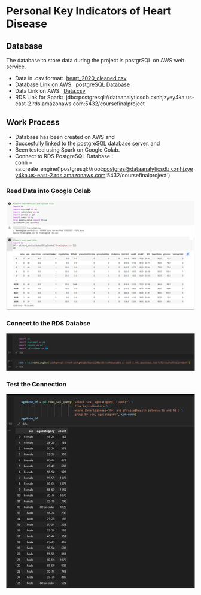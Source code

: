 # Personal Key Indicators of Heart Disease


## Database

The database to store data during the project is postgrSQL on AWS web service.

- Data in .csv format:&nbsp; [heart_2020_cleaned.csv](heart_2020_cleaned.csv)
- Database Link on AWS:&nbsp; [postgreSQL Database](dataanalyticsdb.cxnhjzyey4ka.us-east-2.rds.amazonaws.com) 
- Data Link on AWS:&nbsp; [Data.csv](https://classprojectdata.s3.amazonaws.com/data.csv)
- RDS Link for Spark:&nbsp;  jdbc:postgresql://dataanalyticsdb.cxnhjzyey4ka.us-east-2.rds.amazonaws.com:5432/coursefinalproject


## Work Process

- Database has been created on AWS and 
- Succesfully linked to the postgreSQL database server, and 
- Been tested using Spark on Google Colab.
- Connect to RDS PostgreSQL Database : <br/> conn = sa.create_engine('postgresql://root:postgres@dataanalyticsdb.cxnhjzyey4ka.us-east-2.rds.amazonaws.com:5432/coursefinalproject')

### Read Data into Google Colab

![readData.png](Images/readData.png)


### Connect to the RDS Databse

![rdsConnect.png](Images/rdsConnect.png)

### Test the Connection

![testConnection.png](Images/testConnection.png)


